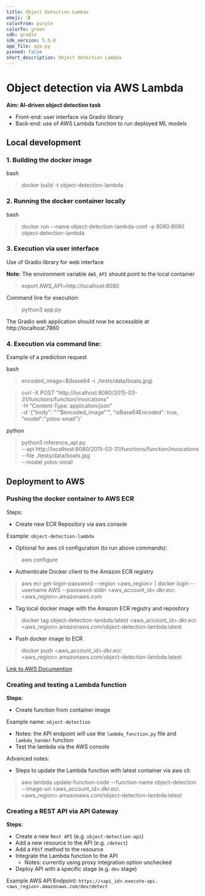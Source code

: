 ```yaml
---
title: Object Detection Lambda
emoji: 🌖
colorFrom: purple
colorTo: green
sdk: gradio
sdk_version: 5.5.0
app_file: app.py
pinned: false
short_description: Object detection Lambda
---
```


# Object detection via AWS Lambda

<b>Aim: AI-driven object detection task</b>
 - Front-end: user interface via Gradio library
 - Back-end: use of AWS Lambda function to run deployed ML models

## Local development


### 1. Building the docker image

bash
> docker build -t object-detection-lambda .

### 2. Running the docker container locally

bash

> docker run --name object-detection-lambda-cont -p 8080:8080 object-detection-lambda

### 3. Execution via user interface
Use of Gradio library for web interface

<b>Note:</b> The environment variable ```AWS_API``` should point to the local container
> export AWS_API=http://localhost:8080

Command line for execution:
> python3 app.py

The Gradio web application should now be accessible at http://localhost:7860


### 4. Execution via command line:

Example of a prediction request

bash
> encoded_image=$(base64 -i ./tests/data/boats.jpg)

> curl -X POST "http://localhost:8080/2015-03-31/functions/function/invocations" \
> -H "Content-Type: application/json" \
> -d '{"body": "'"$encoded_image"'", "isBase64Encoded": true, "model":"yolos-small"}'

python
> python3 inference_api.py \
> --api http://localhost:8080/2015-03-31/functions/function/invocations \
> --file ./tests/data/boats.jpg \
> --model yolos-small


## Deployment to AWS

### Pushing the docker container to AWS ECR

Steps:
 - Create new ECR Repository via aws console

Example: ```object-detection-lambda```


 - Optional for aws cli configuration (to run above commands):
> aws configure
 
 - Authenticate Docker client to the Amazon ECR registry
> aws ecr get-login-password --region <aws_region> | docker login --username AWS --password-stdin <aws_account_id>.dkr.ecr.<aws_region>.amazonaws.com

 - Tag local docker image with the Amazon ECR registry and repository
> docker tag object-detection-lambda:latest <aws_account_id>.dkr.ecr.<aws_region>.amazonaws.com/object-detection-lambda:latest

 - Push docker image to ECR
> docker push <aws_account_id>.dkr.ecr.<aws_region>.amazonaws.com/object-detection-lambda:latest

[Link to AWS Documention](https://docs.aws.amazon.com/AmazonECR/latest/userguide/docker-push-ecr-image.html)

### Creating and testing a Lambda function

<b>Steps</b>: 
 - Create function from container image

Example name: ```object-detection```

 - Notes: the API endpoint will use the ```lambda_function.py``` file and ```lambda_hander``` function
 - Test the lambda via the AWS console


Advanced notes:
 - Steps to update the Lambda function with latest container via aws cli:
> aws lambda update-function-code --function-name object-detection --image-uri <aws_account_id>.dkr.ecr.<aws_region>.amazonaws.com/object-detection-lambda:latest


### Creating a REST API via API Gateway


<b>Steps</b>: 
 - Create a new ```Rest API``` (e.g. ```object-detection-api```)
 - Add a new resource to the API (e.g. ```/detect```)
 - Add a ```POST``` method to the resource
 - Integrate the Lambda function to the API
   - Notes: currently using proxy integration option unchecked
 - Deploy API with a specific stage (e.g. ```dev``` stage)

Example AWS API Endpoint:
```https://<api_id>.execute-api.<aws_region>.amazonaws.com/dev/detect```

